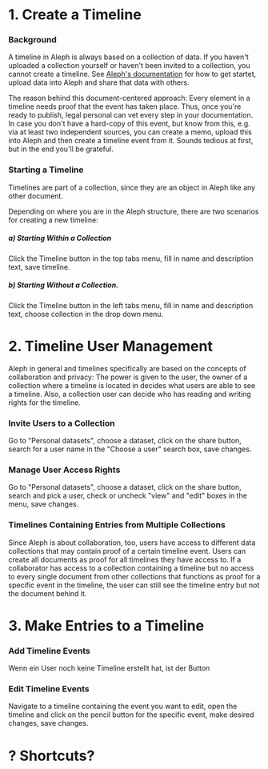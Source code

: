 
# 1. Create a Timeline

### Background

A timeline in Aleph is always based on a collection of data. If you haven't uploaded a collection yourself or haven't been invited to a collection, you cannot create a timeline. See [Aleph's documentation](https://docs.alephdata.org/) for how to get startet, upload data into Aleph and share that data with others.

The reason behind this document-centered approach: Every element in a timeline needs proof that the event has taken place. Thus, once you're ready to publish, legal personal can vet every step in your documentation. In case you don't have a hard-copy of this event, but know from this, e.g. via at least two independent sources, you can create a memo, upload this into Aleph and then create a timeline event from it. Sounds tedious at first, but in the end you'll be grateful.

### Starting a Timeline

Timelines are part of a collection, since they are an object in Aleph like any other document.

Depending on where you are in the Aleph structure, there are two scenarios for creating a new timeline:

##### a) Starting Within a Collection

Click the Timeline button in the top tabs menu, fill in name and description text, save timeline.

##### b) Starting Without a Collection.

Click the Timeline button in the left tabs menu, fill in name and description text, choose collection in the drop down menu.


# 2. Timeline User Management

Aleph in general and timelines specifically are based on the concepts of collaboration and privacy: The power is given to the user, the owner of a collection where a timeline is located in decides what users are able to see a timeline. Also, a collection user can decide who has reading and writing rights for the timeline. 

### Invite Users to a Collection

Go to "Personal datasets", choose a dataset, click on the share button, search for a user name in the "Choose a user" search box, save changes.

### Manage User Access Rights

Go to "Personal datasets", choose a dataset, click on the share button, search and pick a user, check or uncheck "view" and "edit" boxes in the menu, save changes.

### Timelines Containing Entries from Multiple Collections

Since Aleph is about collaboration, too, users have access to different data collections that may contain proof of a certain timeline event. Users can create all documents as proof for all timelines they have access to. If a collaborator has access to a collection containing a timeline but no access to every single document from other collections that functions as proof for a specific event in the timeline, the user can still see the timeline entry but not the document behind it.

# 3. Make Entries to a Timeline

### Add Timeline Events

Wenn ein User noch keine Timeline erstellt hat, ist der Button

### Edit Timeline Events

Navigate to a timeline containing the event you want to edit, open the timeline and click on the pencil button for the specific event, make desired changes, save changes.





# ? Shortcuts?

